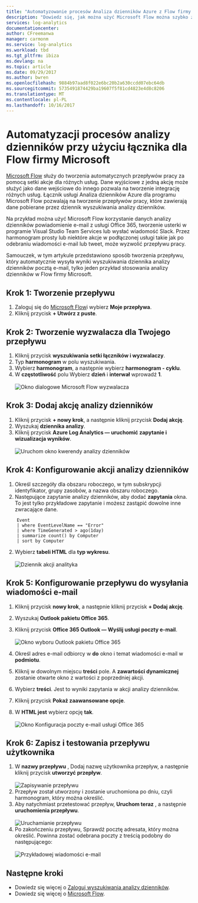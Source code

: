 ```yaml
---
title: "Automatyzowanie procesów Analiza dzienników Azure z Flow firmy Microsoft"
description: "Dowiedz się, jak można użyć Microsoft Flow można szybko zautomatyzować powtarzalnych procesów za pomocą łącznika usługi Analiza dzienników Azure."
services: log-analytics
documentationcenter: 
author: CFreemanwa
manager: carmonm
ms.service: log-analytics
ms.workload: tbd
ms.tgt_pltfrm: ibiza
ms.devlang: na
ms.topic: article
ms.date: 09/29/2017
ms.author: bwren
ms.openlocfilehash: 9884b97aad8f022e6bc20b2a630ccdd07ebc64db
ms.sourcegitcommit: 5735491874429ba19607f5f81cd4823e4d8c8206
ms.translationtype: MT
ms.contentlocale: pl-PL
ms.lasthandoff: 10/16/2017
---
```

# <a name="automate-log-analytics-processes-with-the-connector-for-microsoft-flow"></a>Automatyzacji procesów analizy dzienników przy użyciu łącznika dla Flow firmy Microsoft
[Microsoft Flow](https://ms.flow.microsoft.com) służy do tworzenia automatycznych przepływów pracy za pomocą setki akcje dla różnych usług. Dane wyjściowe z jedną akcję może służyć jako dane wejściowe do innego pozwala na tworzenie integrację różnych usług.  Łącznik usługi Analiza dzienników Azure dla programu Microsoft Flow pozwalają na tworzenie przepływów pracy, które zawierają dane pobierane przez dziennik wyszukiwania analizy dzienników.

Na przykład można użyć Microsoft Flow korzystanie danych analizy dzienników powiadomienie e-mail z usługi Office 365, tworzenie usterki w programie Visual Studio Team Services lub wysłać wiadomość Slack.  Przez harmonogram prosty lub niektóre akcje w podłączonej usługi takie jak po odebraniu wiadomości e-mail lub tweet, może wyzwolić przepływu pracy.  

Samouczek, w tym artykule przedstawiono sposób tworzenia przepływu, który automatycznie wysyła wyniki wyszukiwania dziennika analizy dzienników pocztą e-mail, tylko jeden przykład stosowania analizy dzienników w Flow firmy Microsoft. 


## <a name="step-1-create-a-flow"></a>Krok 1: Tworzenie przepływu
1. Zaloguj się do [Microsoft Flow](http://flow.microsoft.com)i wybierz **Moje przepływa**.
2. Kliknij przycisk **+ Utwórz z puste**.

## <a name="step-2-create-a-trigger-for-your-flow"></a>Krok 2: Tworzenie wyzwalacza dla Twojego przepływu
1. Kliknij przycisk **wyszukiwania setki łączników i wyzwalaczy**.
2. Typ **harmonogram** w polu wyszukiwania.
3. Wybierz **harmonogram**, a następnie wybierz **harmonogram - cyklu**.
4. W **częstotliwość** polu Wybierz **dzień** i **interwał** wprowadź **1**.<br><br>![Okno dialogowe Microsoft Flow wyzwalacza](media/log-analytics-flow-tutorial/flow01.png)


## <a name="step-3-add-a-log-analytics-action"></a>Krok 3: Dodaj akcję analizy dzienników
1. Kliknij przycisk **+ nowy krok**, a następnie kliknij przycisk **Dodaj akcję**.
2. Wyszukaj **dziennika analizy**.
3. Kliknij przycisk **Azure Log Analytics — uruchomić zapytanie i wizualizacja wyników**.<br><br>![Uruchom okno kwerendy analizy dzienników](media/log-analytics-flow-tutorial/flow02.png)

## <a name="step-4-configure-the-log-analytics-action"></a>Krok 4: Konfigurowanie akcji analizy dzienników

1. Określ szczegóły dla obszaru roboczego, w tym subskrypcji identyfikator, grupy zasobów, a nazwa obszaru roboczego.
2. Następujące zapytanie analizy dzienników, aby dodać **zapytania** okna.  To jest tylko przykładowe zapytanie i możesz zastąpić dowolne inne zwracające dane.
```
    Event
    | where EventLevelName == "Error" 
    | where TimeGenerated > ago(1day)
    | summarize count() by Computer
    | sort by Computer
```

2. Wybierz **tabeli HTML** dla **typ wykresu**.<br><br>![Dziennik akcji analityka](media/log-analytics-flow-tutorial/flow03.png)

## <a name="step-5-configure-the-flow-to-send-email"></a>Krok 5: Konfigurowanie przepływu do wysyłania wiadomości e-mail

1. Kliknij przycisk **nowy krok**, a następnie kliknij przycisk **+ Dodaj akcję**.
2. Wyszukaj **Outlook pakietu Office 365**.
3. Kliknij przycisk **Office 365 Outlook — Wyślij usługi poczty e-mail**.<br><br>![Okno wyboru Outlook pakietu Office 365](media/log-analytics-flow-tutorial/flow04.png)

4. Określ adres e-mail odbiorcy w **do** okno i temat wiadomości e-mail w **podmiotu**.
5. Kliknij w dowolnym miejscu **treści** pole.  A **zawartości dynamicznej** zostanie otwarte okno z wartości z poprzedniej akcji.  
6. Wybierz **treści**.  Jest to wyniki zapytania w akcji analizy dzienników.
6. Kliknij przycisk **Pokaż zaawansowane opcje**.
7. W **HTML jest** wybierz opcję **tak**.<br><br>![Okno Konfiguracja poczty e-mail usługi Office 365](media/log-analytics-flow-tutorial/flow05.png)

## <a name="step-6-save-and-test-your-flow"></a>Krok 6: Zapisz i testowania przepływu użytkownika
1. W **nazwy przepływu** , Dodaj nazwę użytkownika przepływ, a następnie kliknij przycisk **utworzyć przepływ**.<br><br>![Zapisywanie przepływu](media/log-analytics-flow-tutorial/flow06.png)
2. Przepływ został utworzony i zostanie uruchomiona po dniu, czyli harmonogram, który można określić. 
3. Aby natychmiast przetestować przepływ, **Uruchom teraz** , a następnie **uruchomienia przepływu**.<br><br>![Uruchamianie przepływu](media/log-analytics-flow-tutorial/flow07.png)
3. Po zakończeniu przepływu, Sprawdź pocztę adresata, który można określić.  Powinna zostać odebrana poczty z treścią podobny do następującego:<br><br>![Przykładowej wiadomości e-mail](media/log-analytics-flow-tutorial/flow08.png)


## <a name="next-steps"></a>Następne kroki

- Dowiedz się więcej o [Zaloguj wyszukiwania analizy dzienników](log-analytics-log-search-new.md).
- Dowiedz się więcej o [Microsoft Flow](https://ms.flow.microsoft.com).



